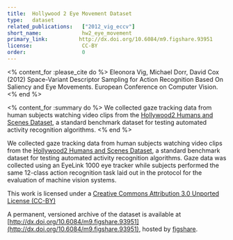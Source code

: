 ```yaml
---
title:  Hollywood 2 Eye Movement Dataset
type:   dataset
related_publications:   ["2012_vig_eccv"]
short_name:             hw2_eye_movement
primary_link:          http://dx.doi.org/10.6084/m9.figshare.93951
license:                CC-BY
order:                  0
---
```


<% content_for :please_cite do %>
Eleonora Vig, Michael Dorr, David Cox (2012) Space-Variant Descriptor Sampling for Action Recognition Based On Saliency and Eye Movements. European Conference on Computer Vision.
<% end %>

<% content_for :summary do %>
We collected gaze tracking data from human subjects watching video clips from the <a href="http://www.di.ens.fr/~laptev/actions/hollywood2/">Hollywood2 Humans and Scenes Dataset</a>, a standard benchmark dataset for testing automated activity recognition algorithms.
<% end %>

We collected gaze tracking data from human subjects watching video clips from the [Hollywood2 Humans and Scenes Dataset](http://www.di.ens.fr/~laptev/actions/hollywood2/), a standard benchmark dataset for testing automated activity recognition algorithms.  Gaze data was collected using an EyeLink 1000 eye tracker while subjects performed the same 12-class action recognition task laid out in the protocol for the evaluation of machine vision systems.

This work is licensed under a [Creative Commons Attribution 3.0 Unported License (CC-BY)](http://creativecommons.org/licenses/by/3.0/)

A permanent, versioned archive of the dataset is available at [http://dx.doi.org/10.6084/m9.figshare.93951](http://dx.doi.org/10.6084/m9.figshare.93951), hosted by [figshare](figshare.com).
